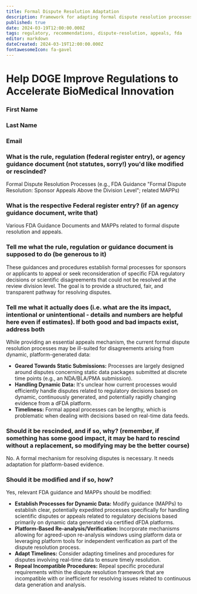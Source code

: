 ```yaml
---
title: Formal Dispute Resolution Adaptation
description: Framework for adapting formal dispute resolution processes for dFDA platform decisions
published: true
date: 2024-03-19T12:00:00.000Z
tags: regulatory, recommendations, dispute-resolution, appeals, fda
editor: markdown
dateCreated: 2024-03-19T12:00:00.000Z
fontawesomeIcon: fa-gavel
---
```


# Help DOGE Improve Regulations to Accelerate BioMedical Innovation

### First Name

### Last Name

### Email

### What is the rule, regulation (federal register entry), or agency guidance document (not statutes, sorry!) you'd like modified or rescinded?

Formal Dispute Resolution Processes (e.g., FDA Guidance "Formal Dispute Resolution: Sponsor Appeals Above the Division Level"; related MAPPs)

### What is the respective Federal register entry? (if an agency guidance document, write that)

Various FDA Guidance Documents and MAPPs related to formal dispute resolution and appeals.

### Tell me what the rule, regulation or guidance document is supposed to do (be generous to it)

These guidances and procedures establish formal processes for sponsors or applicants to appeal or seek reconsideration of specific FDA regulatory decisions or scientific disagreements that could not be resolved at the review division level. The goal is to provide a structured, fair, and transparent pathway for resolving disputes.

### Tell me what it actually does (i.e. what are the its impact, intentional or unintentional - details and numbers are helpful here even if estimates). If both good and bad impacts exist, address both

While providing an essential appeals mechanism, the current formal dispute resolution processes may be ill-suited for disagreements arising from dynamic, platform-generated data:

* **Geared Towards Static Submissions:** Processes are largely designed around disputes concerning static data packages submitted at discrete time points (e.g., an NDA/BLA/PMA submission).
* **Handling Dynamic Data:** It's unclear how current processes would efficiently handle disputes related to regulatory decisions based on dynamic, continuously generated, and potentially rapidly changing evidence from a dFDA platform.
* **Timeliness:** Formal appeal processes can be lengthy, which is problematic when dealing with decisions based on real-time data feeds.

### Should it be rescinded, and if so, why? (remember, if something has some good impact, it may be hard to rescind without a replacement, so modifying may be the better course)

No. A formal mechanism for resolving disputes is necessary. It needs adaptation for platform-based evidence.

### Should it be modified and if so, how?

Yes, relevant FDA guidance and MAPPs should be modified:

* **Establish Processes for Dynamic Data:** Modify guidance (MAPPs) to establish clear, potentially expedited processes specifically for handling scientific disputes or appeals related to regulatory decisions based primarily on dynamic data generated via certified dFDA platforms.
* **Platform-Based Re-analysis/Verification:** Incorporate mechanisms allowing for agreed-upon re-analysis windows using platform data or leveraging platform tools for independent verification as part of the dispute resolution process.
* **Adapt Timelines:** Consider adapting timelines and procedures for disputes involving real-time data to ensure timely resolution.
* **Repeal Incompatible Procedures:** Repeal specific procedural requirements within the dispute resolution framework that are incompatible with or inefficient for resolving issues related to continuous data generation and analysis.
